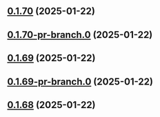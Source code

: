 ## [0.1.70](https://github.com/latha-414/AWS-CICD-web-app/compare/v0.1.70-pr-branch.0...v0.1.70) (2025-01-22)



## [0.1.70-pr-branch.0](https://github.com/latha-414/AWS-CICD-web-app/compare/v0.1.69...v0.1.70-pr-branch.0) (2025-01-22)



## [0.1.69](https://github.com/latha-414/AWS-CICD-web-app/compare/v0.1.69-pr-branch.0...v0.1.69) (2025-01-22)



## [0.1.69-pr-branch.0](https://github.com/latha-414/AWS-CICD-web-app/compare/v0.1.68...v0.1.69-pr-branch.0) (2025-01-22)



## [0.1.68](https://github.com/latha-414/AWS-CICD-web-app/compare/v0.1.68-pr-branch.0...v0.1.68) (2025-01-22)



